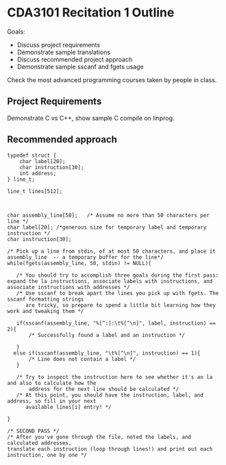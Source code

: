 # CDA3101 Recitation 1 Outline

Goals:
* Discuss project requirements
* Demonstrate sample translations
* Discuss recommended project approach
* Demonstrate sample sscanf and fgets usage

Check the most advanced programming courses taken by people in class.

## Project Requirements

Demonstrate C vs C++, show sample C compile on linprog.


## Recommended approach

```
typedef struct {
	char label[20];
	char instruction[30];
	int address;
} line_t;

line_t lines[512];



char assembly_line[50];   /* Assume no more than 50 characters per line */
char label[20]; /*generous size for temporary label and temporary instruction */
char instruction[30];  

/* Pick up a line from stdin, of at most 50 characters, and place it assembly_line  -- a temporary buffer for the line*/
while(fgets(assembly_line, 50, stdin) != NULL){

   /* You should try to accomplish three goals during the first pass: expand the la instructions, associate labels with instructions, and associate instructions with addresses */
   /* Use sscanf to break apart the lines you pick up with fgets. The sscanf formatting strings
      are tricky, so prepare to spend a little bit learning how they work and tweaking them */

   if(sscanf(assembly_line, "%[^:]:\t%[^\n]", label, instruction) == 2){
       /* Successfully found a label and an instruction */

   }
  else if(sscanf(assembly_line, "\t%[^\n]", instruction) == 1){
       /* Line does not contain a label */
   }

   /* Try to inspect the instruction here to see whether it's an la and also to calculate how the
       address for the next line should be calculated */
   /* At this point, you should have the instruction, label, and address, so fill in your next
      available lines[i] entry! */

}

/* SECOND PASS */
/* After you've gone through the file, noted the labels, and calculated addresses,
translate each instruction (loop through lines!) and print out each instruction, one by one */

```
